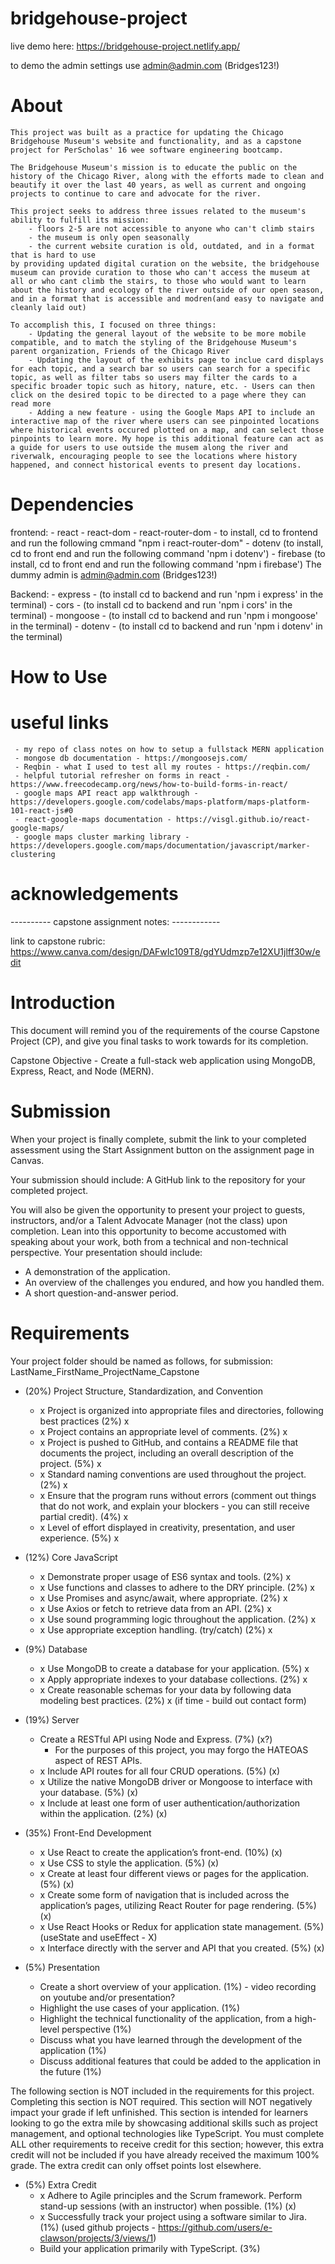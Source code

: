 # bridgehouse-project

live demo here: https://bridgehouse-project.netlify.app/ 

to demo the admin settings use admin@admin.com (Bridges123!)

# About 
    This project was built as a practice for updating the Chicago Bridgehouse Museum's website and functionality, and as a capstone project for PerScholas' 16 wee software engineering bootcamp. 

    The Bridgehouse Museum's mission is to educate the public on the history of the Chicago River, along with the efforts made to clean and beautify it over the last 40 years, as well as current and ongoing projects to continue to care and advocate for the river. 

    This project seeks to address three issues related to the museum's ability to fulfill its mission: 
        - floors 2-5 are not accessible to anyone who can't climb stairs 
        - the museum is only open seasonally 
        - the current website curation is old, outdated, and in a format that is hard to use 
    by providing updated digital curation on the website, the bridgehouse museum can provide curation to those who can't access the museum at all or who cant climb the stairs, to those who would want to learn about the history and ecology of the river outside of our open season, and in a format that is accessible and modren(and easy to navigate and cleanly laid out) 

    To accomplish this, I focused on three things: 
        - Updating the general layout of the website to be more mobile compatible, and to match the styling of the Bridgehouse Museum's parent organization, Friends of the Chicago River
        - Updating the layout of the exhibits page to inclue card displays for each topic, and a search bar so users can search for a specific topic, as well as filter tabs so users may filter the cards to a specific broader topic such as hitory, nature, etc. - Users can then click on the desired topic to be directed to a page where they can read more 
        - Adding a new feature - using the Google Maps API to include an interactive map of the river where users can see pinpointed locations where historical events occured plotted on a map, and can select those pinpoints to learn more. My hope is this additional feature can act as a guide for users to use outside the musem along the river and riverwalk, encouraging people to see the locations where history happened, and connect historical events to present day locations. 

# Dependencies 
frontend: 
    - react
    - react-dom 
    - react-router-dom - to install, cd to frontend and run the following cmmand "npm i react-router-dom"
    - dotenv (to install, cd to front end and run the following command 'npm i dotenv')
    - firebase (to install, cd to front end and run the following command 'npm i firebase')
        The dummy admin is admin@admin.com (Bridges123!)


Backend: 
    - express - (to install cd to backend and run 'npm i express' in the terminal)
    - cors - (to install cd to backend and run 'npm i cors' in the terminal)
    - mongoose - (to install cd to backend and run 'npm i mongoose' in the terminal)
    - dotenv - (to install cd to backend and run 'npm i dotenv' in the terminal)

# How to Use 

# useful links 
     - my repo of class notes on how to setup a fullstack MERN application 
     - mongose db documentation - https://mongoosejs.com/ 
     - Reqbin - what I used to test all my routes - https://reqbin.com/ 
     - helpful tutorial refresher on forms in react - https://www.freecodecamp.org/news/how-to-build-forms-in-react/ 
     - google maps API react app walkthrough - https://developers.google.com/codelabs/maps-platform/maps-platform-101-react-js#0 
     - react-google-maps documentation - https://visgl.github.io/react-google-maps/ 
     - google maps cluster marking library - https://developers.google.com/maps/documentation/javascript/marker-clustering 

# acknowledgements 

---------- capstone assignment notes: ------------

link to capstone rubric: https://www.canva.com/design/DAFwIc109T8/gdYUdmzp7e12XU1jlff30w/edit

# Introduction
This document will remind you of the requirements of the course Capstone Project (CP), and give you final tasks to work towards for its completion.

Capstone Objective - Create a full-stack web application using MongoDB, Express, React, and Node (MERN).

# Submission
When your project is finally complete, submit the link to your completed assessment using the Start Assignment button on the assignment page in Canvas.

Your submission should include:
A GitHub link to the repository for your completed project.

You will also be given the opportunity to present your project to guests, instructors, and/or a Talent Advocate Manager (not the class) upon completion. Lean into this opportunity to become accustomed with speaking about your work, both from a technical and non-technical perspective.
Your presentation should include:
- A demonstration of the application.
- An overview of the challenges you endured, and how you handled them.
- A short question-and-answer period.

# Requirements 

Your project folder should be named as follows, for submission:
LastName_FirstName_ProjectName_Capstone

- (20%) Project Structure, Standardization, and Convention
    - x Project is organized into appropriate files and directories, following best practices (2%) x
    - x Project contains an appropriate level of comments. (2%) x
    - x Project is pushed to GitHub, and contains a README file that documents the project, including an overall description of the project. (5%) x
    - x Standard naming conventions are used throughout the project. (2%) x
    - x Ensure that the program runs without errors (comment out things that do not work, and explain your blockers - you can still receive partial credit). (4%) x 
    - x Level of effort displayed in creativity, presentation, and user experience. (5%) x 

- (12%) Core JavaScript
    - x Demonstrate proper usage of ES6 syntax and tools. (2%) x 
    - x Use functions and classes to adhere to the DRY principle. (2%) x
    - x Use Promises and async/await, where appropriate. (2%) x 
    - x Use Axios or fetch to retrieve data from an API. (2%) x
    - x Use sound programming logic throughout the application. (2%) x
    - x Use appropriate exception handling. (try/catch) (2%) x 

- (9%) Database
    - x Use MongoDB to create a database for your application. (5%) x 
    - x Apply appropriate indexes to your database collections. (2%) x
    - x Create reasonable schemas for your data by following data modeling best practices. (2%) x 
    (if time - build out contact form)

- (19%) Server
    - Create a RESTful API using Node and Express. (7%) (x?)
        * For the purposes of this project, you may forgo the HATEOAS aspect of REST APIs.
    - x Include API routes for all four CRUD operations. (5%) (x)
    - x Utilize the native MongoDB driver or Mongoose to interface with your database. (5%) (x)
    - x Include at least one form of user authentication/authorization within the application. (2%) (x)

- (35%) Front-End Development
    - x Use React to create the application’s front-end. (10%) (x)
    - x Use CSS to style the application. (5%) (x)
    - x Create at least four different views or pages for the application. (5%) (x)
    - x Create some form of navigation that is included across the application’s pages, utilizing React Router for page rendering. (5%) (x)
    - x Use React Hooks or Redux for application state management. (5%) (useState and useEffect - X)
    - x Interface directly with the server and API that you created. (5%) (x)

-  (5%) Presentation 
    - Create a short overview of your application. (1%) - video recording on youtube and/or presentation? 
    - Highlight the use cases of your application. (1%)
    - Highlight the technical functionality of the application, from a high-level perspective (1%)
    - Discuss what you have learned through the development of the application (1%)
    - Discuss additional features that could be added to the application in the future (1%)

The following section is NOT included in the requirements for this project. Completing this section is NOT required. This section will NOT negatively impact your grade if left unfinished.
This section is intended for learners looking to go the extra mile by showcasing additional skills such as project management, and optional technologies like TypeScript.
You must complete ALL other requirements to receive credit for this section; however, this extra credit will not be included if you have already received the maximum 100% grade. The extra credit can only offset points lost elsewhere.

- (5%) Extra Credit 
    - x Adhere to Agile principles and the Scrum framework. Perform stand-up sessions (with an instructor) when possible. (1%) (x)
    - x Successfully track your project using a software similar to Jira. (1%) (used github projects - https://github.com/users/e-clawson/projects/3/views/1)
    - Build your application primarily with TypeScript. (3%)

